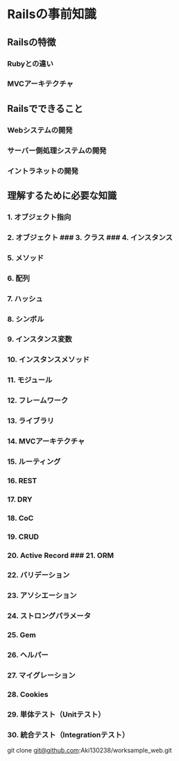 # Railsの事前知識
## Railsの特徴
### Rubyとの違い
### MVCアーキテクチャ

## Railsでできること
### Webシステムの開発
### サーバー側処理システムの開発
### イントラネットの開発

## 理解するために必要な知識
### 1. オブジェクト指向
### 2. オブジェクト ### 3. クラス ### 4. インスタンス
### 5. メソッド
### 6. 配列
### 7. ハッシュ
### 8. シンボル
### 9. インスタンス変数
### 10. インスタンスメソッド
### 11. モジュール
### 12. フレームワーク
### 13. ライブラリ
### 14. MVCアーキテクチャ
### 15. ルーティング
### 16. REST
### 17. DRY
### 18. CoC
### 19. CRUD
### 20. Active Record ### 21. ORM
### 22. バリデーション
### 23. アソシエーション
### 24. ストロングパラメータ
### 25. Gem
### 26. ヘルパー
### 27. マイグレーション
### 28. Cookies
### 29. 単体テスト（Unitテスト）
### 30. 統合テスト（Integrationテスト）


git clone git@github.com:Aki130238/worksample_web.git